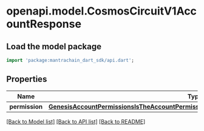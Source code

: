 # openapi.model.CosmosCircuitV1AccountResponse

## Load the model package
```dart
import 'package:mantrachain_dart_sdk/api.dart';
```

## Properties
Name | Type | Description | Notes
------------ | ------------- | ------------- | -------------
**permission** | [**GenesisAccountPermissionsIsTheAccountPermissionsForTheCircuitBreakerInGenesisPermissions**](GenesisAccountPermissionsIsTheAccountPermissionsForTheCircuitBreakerInGenesisPermissions.md) |  | [optional] 

[[Back to Model list]](../README.md#documentation-for-models) [[Back to API list]](../README.md#documentation-for-api-endpoints) [[Back to README]](../README.md)


